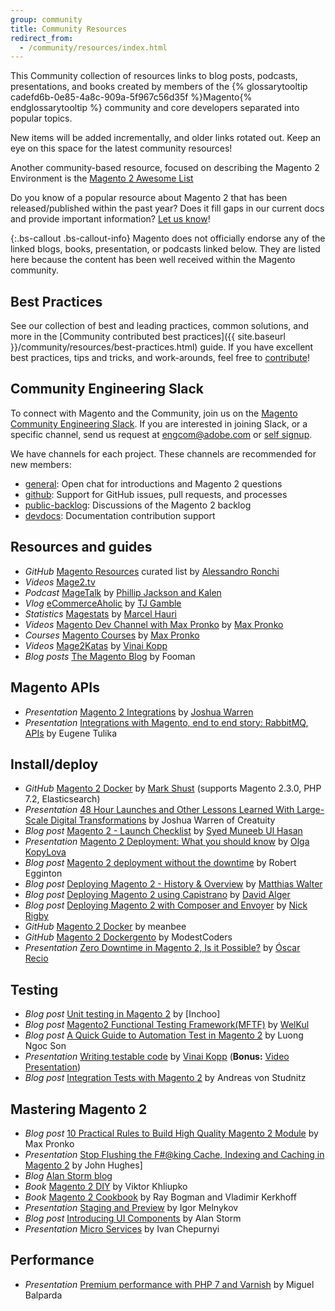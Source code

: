 ```yaml
---
group: community
title: Community Resources
redirect_from: 
  - /community/resources/index.html
---
```


This Community collection of resources links to blog posts, podcasts, presentations, and books created by members of the {% glossarytooltip cadefd6b-0e85-4a8c-909a-5f967c56d35f %}Magento{% endglossarytooltip %} community and core developers separated into popular topics.

New items will be added incrementally, and older links rotated out. Keep an eye on this space for the latest community resources!

 Another community-based resource, focused on describing the Magento 2 Environment is the [Magento 2 Awesome List][0]

Do you know of a popular resource about Magento 2 that has been released/published within the past year?
Does it fill gaps in our current docs and provide important information?
[Let us know][1]!

{:.bs-callout .bs-callout-info}
Magento does not officially endorse any of the linked blogs, books, presentation, or podcasts linked below.
They are listed here because the content has been well received within the Magento community.

## Best Practices

See our collection of best and leading practices, common solutions, and more in the [Community contributed best practices]({{ site.baseurl }}/community/resources/best-practices.html) guide. If you have excellent best practices, tips and tricks, and work-arounds, feel free to [contribute][]!

## Community Engineering Slack

To connect with Magento and the Community, join us on the [Magento Community Engineering Slack][]. If you are interested in joining Slack, or a specific channel, send us request at [engcom@adobe.com](mailto:engcom@adobe.com) or [self signup][].


We have channels for each project. These channels are recommended for new members:

- [general][]: Open chat for introductions and Magento 2 questions
- [github][]: Support for GitHub issues, pull requests, and processes
- [public-backlog][]: Discussions of the Magento 2 backlog
- [devdocs][]: Documentation contribution support

## Resources and guides

- *GitHub* [Magento Resources][23] curated list by [Alessandro Ronchi][30]
- *Videos* [Mage2.tv][24] 
- *Podcast* [MageTalk][25] by [Phillip Jackson and Kalen][27] 
- *Vlog* [eCommerceAholic][26] by [TJ Gamble][28]
- *Statistics* [Magestats][32] by [Marcel Hauri][33]
- *Videos* [Magento Dev Channel with Max Pronko][34] by [Max Pronko][35]
- *Courses* [Magento Courses][36] by [Max Pronko][35]
- *Videos* [Mage2Katas][47] by [Vinai Kopp][48]
- *Blog posts* [The Magento Blog][54]  by Fooman

## Magento APIs

- *Presentation* [Magento 2 Integrations][2] by [Joshua Warren][31]
- *Presentation* [Integrations with Magento, end to end story: RabbitMQ, APIs][3] by Eugene Tulika

## Install/deploy

- *GitHub* [Magento 2 Docker][37] by [Mark Shust][38] (supports Magento 2.3.0, PHP 7.2, Elasticsearch)
- *Presentation* [48 Hour Launches and Other Lessons Learned With Large-Scale Digital Transformations][29] by Joshua Warren of Creatuity
- *Blog post* [Magento 2 - Launch Checklist][21] by [Syed Muneeb Ul Hasan][42]
- *Presentation* [Magento 2 Deployment: What you should know][4] by [Olga KopyLova][43]
- *Blog post* [Magento 2 deployment without the downtime][5] by Robert Egginton
- *Blog post* [Deploying Magento 2 - History & Overview][6] by [Matthias Walter][44]
- *Blog post* [Deploying Magento 2 using Capistrano][17] by [David Alger][45]
- *Blog post* [Deploying Magento 2 with Composer and Envoyer][16] by [Nick Rigby][46]
- *GitHub* [Magento 2 Docker][18] by meanbee
- *GitHub* [Magento 2 Dockergento][39] by ModestCoders
- *Presentation* [Zero Downtime in Magento 2, Is it Possible?][40] by [Óscar Recio][41]

## Testing

- *Blog post* [Unit testing in Magento 2][49] by [Inchoo]
- *Blog post* [Magento2 Functional Testing Framework(MFTF)][51] by [WelKul][52]
- *Blog post* [A Quick Guide to Automation Test in Magento 2][53] by Luong Ngoc Son
- *Presentation* [Writing testable code][10] by [Vinai Kopp][48] (**Bonus:** [Video Presentation][11])
- *Blog post* [Integration Tests with Magento 2][19] by Andreas von Studnitz

## Mastering Magento 2

- *Blog post* [10 Practical Rules to Build High Quality Magento 2 Module][20] by Max Pronko
- *Presentation* [Stop Flushing the F#@king Cache, Indexing and Caching in Magento 2][22] by John Hughes]
- *Blog* [Alan Storm blog][55]
- *Book* [Magento 2 DIY][7] by Viktor Khliupko
- *Book* [Magento 2 Cookbook][8] by Ray Bogman and Vladimir Kerkhoff
- *Presentation* [Staging and Preview][9] by Igor Melnykov
- *Blog post* [Introducing UI Components][13] by Alan Storm
- *Presentation* [Micro Services][14] by Ivan Chepurnyi

## Performance

-  *Presentation* [Premium performance with PHP 7 and Varnish][15] by Miguel Balparda 

[contribute]: https://github.com/magento/devdocs/blob/master/.github/CONTRIBUTING.md
[Magento Community Engineering Slack]: https://magentocommeng.slack.com
[self signup]: https://tinyurl.com/engcom-slack
[general]: https://magentocommeng.slack.com/messages/C4YS78WE6
[github]: https://magentocommeng.slack.com/messages/C7KB93M32
[public-backlog]: https://magentocommeng.slack.com/messages/CCV3J3RV5
[devdocs]: https://magentocommeng.slack.com/messages/CAN932A3H
[0]: https://github.com/DavidLambauer/awesome-magento2 
[1]: https://github.com/magento/devdocs/blob/master/.github/CONTRIBUTING.md
[2]: http://www.slideshare.net/StaceyWhitney1/mage-titans-usa-2016-joshua-warren-magento-2-integrations
[3]: http://www.slideshare.net/vrann/mage-titans-usa-2016-magentofacebookrabbitmq
[4]: http://www.slideshare.net/OlgaKopylova2/m2-deployment
[5]: https://www.c3media.co.uk/blog/c3-news/magento-2-deployment-without-downtime/
[6]: https://dev98.de/2017/01/06/deploying-magento2-history-overview-14/
[7]: https://leanpub.com/magento2diy
[8]: https://www.packtpub.com/web-development/magento-2-cookbook
[9]: http://www.slideshare.net/StaceyWhitney1/mage-titans-usa-2016-igor-melnykov-staging-and-preview
[10]: http://www.slideshare.net/vinaikopp/writing-testable-code-for-magento-1-and-2-2016-romaina
[11]: https://www.youtube.com/watch?v=eF2EoF0WKoo
[12]: https://leanpub.com/tdd-magento-extension
[13]: http://alanstorm.com/magento_2_introducing_ui_components/
[14]: https://www.dropbox.com/s/j9a65kmqo5s4zys/MageTitansUSA%202016%20-%20Creating%20Micro-Services%20for%20Magento%202.pdf?dl=0
[15]: http://www.slideshare.net/StaceyWhitney1/mage-titans-usa-2016-miguel-balparda-magento-2-premium-performance-with-php-7-and-varnish
[16]: https://nickrigby.uk/magento/deploying-magento-2-with-composer-and-envoyer.html
[17]: http://davidalger.com/development/magento/deploying-magento-2-using-capistrano/
[18]: https://github.com/meanbee/docker-magento2
[19]: https://www.integer-net.com/integration-tests-with-magento-2/
[20]: https://medium.com/@maxpronko/10-practical-rules-to-build-high-quality-magento-2-module-e6fe2c9461ac
[21]: https://magenticians.com/magento-2-launch-checklist/
[22]: https://docs.google.com/presentation/d/1NdtNz_LBxk-JsCBy8AvekZAkSPWOE0WCzE14Y9ki-5Q/mobilepresent?slide=id.g3444c1e91c_0_10
[23]: https://github.com/aleron75/mageres
[24]: https://www.mage2.tv
[25]: https://magetalk.com/
[26]: https://www.youtube.com/channel/UCSH4_56yf5khLwTK9q71IGw
[27]: https://magetalk.com/about/
[28]: https://twitter.com/ecommerceaholic
[29]: https://creatuity.com/m/download-joshua-warrens-magetitans-2018-presentation
[30]: https://twitter.com/aleron75
[31]: https://twitter.com/JoshuaSWarren
[32]: https://magestats.net/
[33]: https://twitter.com/mhauri
[34]: https://www.youtube.com/maxpronko
[35]: https://twitter.com/max_pronko
[36]: https://www.maxpronko.com/all-courses/
[37]: https://github.com/markoshust/docker-magento
[38]: https://twitter.com/markshust
[39]: https://github.com/ModestCoders/magento2-dockergento
[40]: https://www.slideshare.net/OscarRecioSoria/zero-downtime-in-magento-2-is-it-possible
[41]: https://twitter.com/osrecio
[42]: https://twitter.com/syed_muneebb
[43]: https://twitter.com/buskamuza
[44]: https://twitter.com/mat_walter
[45]: https://twitter.com/blackbooker
[46]: https://twitter.com/nick_rigby
[47]: http://mage2katas.com/
[48]: https://twitter.com/VinaiKopp
[49]: https://inchoo.net/magento-2/unit-testing-magento-2/
[50]: https://inchoo.net/blog/
[51]: https://webkul.com/blog/magento2-functional-testing-mftf/
[52]: https://webkul.com/blog/
[53]: https://bsscommerce.com/confluence/a-quick-guide-to-automation-test-in-magento-2/
[54]: https://store.fooman.co.nz/blog
[55]: https://alanstorm.com/
